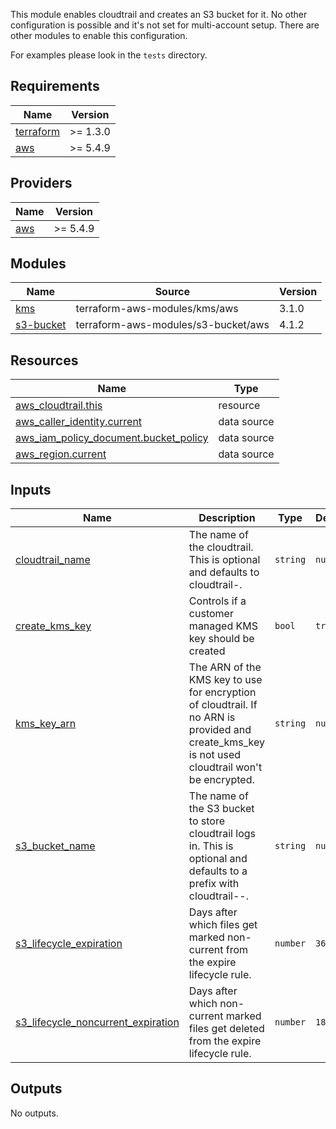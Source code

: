 This module enables cloudtrail and creates an S3 bucket for it. No other configuration is possible and it's not set for multi-account setup. There are other modules to enable this configuration.

For examples please look in the `tests` directory.

<!-- BEGINNING OF PRE-COMMIT-TERRAFORM DOCS HOOK -->
## Requirements

| Name | Version |
|------|---------|
| <a name="requirement_terraform"></a> [terraform](#requirement\_terraform) | >= 1.3.0 |
| <a name="requirement_aws"></a> [aws](#requirement\_aws) | >= 5.4.9 |

## Providers

| Name | Version |
|------|---------|
| <a name="provider_aws"></a> [aws](#provider\_aws) | >= 5.4.9 |

## Modules

| Name | Source | Version |
|------|--------|---------|
| <a name="module_kms"></a> [kms](#module\_kms) | terraform-aws-modules/kms/aws | 3.1.0 |
| <a name="module_s3-bucket"></a> [s3-bucket](#module\_s3-bucket) | terraform-aws-modules/s3-bucket/aws | 4.1.2 |

## Resources

| Name | Type |
|------|------|
| [aws_cloudtrail.this](https://registry.terraform.io/providers/hashicorp/aws/latest/docs/resources/cloudtrail) | resource |
| [aws_caller_identity.current](https://registry.terraform.io/providers/hashicorp/aws/latest/docs/data-sources/caller_identity) | data source |
| [aws_iam_policy_document.bucket_policy](https://registry.terraform.io/providers/hashicorp/aws/latest/docs/data-sources/iam_policy_document) | data source |
| [aws_region.current](https://registry.terraform.io/providers/hashicorp/aws/latest/docs/data-sources/region) | data source |

## Inputs

| Name | Description | Type | Default | Required |
|------|-------------|------|---------|:--------:|
| <a name="input_cloudtrail_name"></a> [cloudtrail\_name](#input\_cloudtrail\_name) | The name of the cloudtrail. This is optional and defaults to cloudtrail-<ACCOUNTID>. | `string` | `null` | no |
| <a name="input_create_kms_key"></a> [create\_kms\_key](#input\_create\_kms\_key) | Controls if a customer managed KMS key should be created | `bool` | `true` | no |
| <a name="input_kms_key_arn"></a> [kms\_key\_arn](#input\_kms\_key\_arn) | The ARN of the KMS key to use for encryption of cloudtrail. If no ARN is provided and create\_kms\_key is not used cloudtrail won't be encrypted. | `string` | `null` | no |
| <a name="input_s3_bucket_name"></a> [s3\_bucket\_name](#input\_s3\_bucket\_name) | The name of the S3 bucket to store cloudtrail logs in. This is optional and defaults to a prefix with cloudtrail-<ACCOUNTID>-. | `string` | `null` | no |
| <a name="input_s3_lifecycle_expiration"></a> [s3\_lifecycle\_expiration](#input\_s3\_lifecycle\_expiration) | Days after which files get marked non-current from the expire lifecycle rule. | `number` | `365` | no |
| <a name="input_s3_lifecycle_noncurrent_expiration"></a> [s3\_lifecycle\_noncurrent\_expiration](#input\_s3\_lifecycle\_noncurrent\_expiration) | Days after which non-current marked files get deleted from the expire lifecycle rule. | `number` | `180` | no |

## Outputs

No outputs.
<!-- END OF PRE-COMMIT-TERRAFORM DOCS HOOK -->
